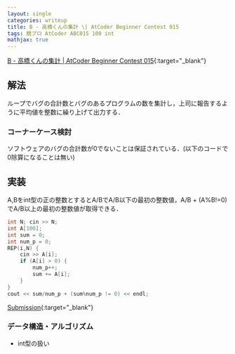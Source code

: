 ```yaml
---
layout: single
categories: writeup
title: B - 高橋くんの集計 \| AtCoder Beginner Contest 015
tags: 競プロ AtCoder ABC015 100 int
mathjax: true
---
```


[B - 高橋くんの集計 \| AtCoder Beginner Contest 015](https://beta.atcoder.jp/contests/abc015/tasks/abc015_2){:target="_blank"}

## 解法
ループでバグの合計数とバグのあるプログラムの数を集計し，上司に報告するように平均値を整数に繰り上げて出力する．
### コーナーケース検討
ソフトウェアのバグの合計数が0でないことは保証されている．(以下のコードで0除算になることは無い)
## 実装
A,Bをint型の正の整数とするとA/BでA/B以下の最初の整数値，A/B + (A%B!=0)でA/B以上の最初の整数値が取得できる．
```cpp
int N; cin >> N;
int A[100];
int sum = 0;
int num_p = 0;
REP(i,N) {
    cin >> A[i];
    if (A[i] > 0) {
        num_p++;
        sum += A[i];
    }
}
cout << sum/num_p + (sum%num_p != 0) << endl;
```

[Submission](https://beta.atcoder.jp/contests/abc015/submissions/3015794){:target="_blank"}

### データ構造・アルゴリズム
- int型の扱い